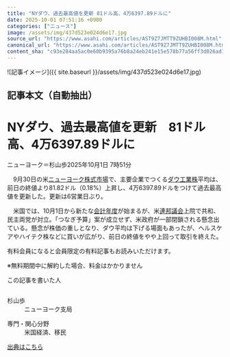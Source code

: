 ```yaml
---
title: "NYダウ、過去最高値を更新 81ドル高、4万6397.89ドルに"
date: 2025-10-01 07:51:16 +0900
categories: ["ニュース"]
image: /assets/img/437d523e024d6e17.jpg
source_url: "https://www.asahi.com/articles/AST9Z7JMTT9ZUHBI008M.html"
canonical_url: "https://www.asahi.com/articles/AST9Z7JMTT9ZUHBI008M.html"
content_sha: "c93e284aa5ac0e60b9395a76b8a24eb241e15e578b77a56ff3d026ad1b2ca239"
---
```


![記事イメージ]({{ site.baseurl }}/assets/img/437d523e024d6e17.jpg)

## 記事本文（自動抽出）
<div><main role="main" id="main"><p></p><div class="y_Qv3"><h1>NYダウ、過去最高値を更新　81ドル高、4万6397.89ドルに</h1><p class="mhPng"><span class="H8KYB">ニューヨーク＝杉山歩</span><span class="UDj4P"><time datetime="2025-09-30T22:51:16.000Z">2025年10月1日 7時51分</time></span></p></div><p id="gsm_above_SnsUtilityArea"></p><p x-component-name="CommentHeadline" x-component-data='{"commentCount":0,"commentators":[],"mode":"pc"}'></p><div class="nfyQp"><p>　9月30日の米<a href="//www.asahi.com/topics/word/%E3%83%8B%E3%83%A5%E3%83%BC%E3%83%A8%E3%83%BC%E3%82%AF%E6%A0%AA%E5%BC%8F%E5%B8%82%E5%A0%B4.html" title="ニューヨーク株式市場 のトピックスを開く" class="eWgMZ">ニューヨーク株式市場</a>で、主要企業でつくる<a href="//www.asahi.com/topics/word/%E3%83%80%E3%82%A6%E5%B7%A5%E6%A5%AD%E6%A0%AA.html" title="ダウ工業株 のトピックスを開く" class="eWgMZ">ダウ工業株</a>平均は、前日の終値より81.82ドル（0.18%）上昇し、4万6397.89ドルをつけて過去最高値を更新した。更新は6営業日ぶり。</p><p>　米国では、10月1日から新たな<a href="//www.asahi.com/topics/word/%E4%BC%9A%E8%A8%88%E5%B9%B4%E5%BA%A6.html" title="会計年度 のトピックスを開く" class="eWgMZ">会計年度</a>が始まるが、米<a href="//www.asahi.com/topics/word/%E9%80%A3%E9%82%A6%E8%AD%B0%E4%BC%9A.html" title="連邦議会 のトピックスを開く" class="eWgMZ">連邦議会</a>上院で共和、民主両党が対立。「つなぎ予算」案が成立せず、米政府が一部閉鎖される懸念出ている。懸念が株価の重しとなり、ダウ平均は下げる場面もあったが、ヘルスケアやハイテク株などに買いが広がり、前日の終値をやや上回って取引を終えた。</p><p id="_gtm_LastLine"></p></div><p></p><div class="NbZMW"><div class="PxAm1"><p>有料会員になると会員限定の<span>有料記事もお読みいただけます。</span></p></div><p class="eQShK">※無料期間中に解約した場合、料金はかかりません</p></div><div x-component-name="WriterProfile" x-component-data='{"writerProfile":{"writerProfileList":[{"name":"杉山歩","code":"e5828f1d5b5a116d8a51df84238e7077ee904a3a8fd34df9df872e9d964a1496","department":"ニューヨーク支局","role":"","specialtyAndInterest":"米国経済、移民","isFollowed":false,"introduction":"静岡県出身。2017年に入社し、熊本、新潟、東京経済部で勤務しました。経済部では、総務省・通信、電機、金融業界を担当。25年春から、ニューヨーク支局で主に米国の経済を取材しています。","iconImageUrl":"https://profile-image.kraken.asahi.com/e5828f1d5b5a116d8a51df84238e7077ee904a3a8fd34df9df872e9d964a1496","canSendFanLetter":true}],"isWriterFollowAvailableMember":false},"isFreeArea":true}'><div id="writerProfile" class="yT62y"><p class="FPrYd">この記事を書いた人</p><div class="jdPPS"><div class="zRkIz"><a href="/reporter-bio/e5828f1d5b5a116d8a51df84238e7077ee904a3a8fd34df9df872e9d964a1496?iref=article_reporter_profile" class="CES5K"></a><div class="iKuvI"><figure class="BKNFc"><img src="https://profile-image.kraken.asahi.com/e5828f1d5b5a116d8a51df84238e7077ee904a3a8fd34df9df872e9d964a1496" alt></figure><dl class="WptL0"><dt>杉山歩</dt><dd>ニューヨーク支局</dd></dl></div><dl class="PXedm"><dt>専門・関心分野</dt><dd>米国経済、移民</dd></dl></div></div></div></div><p x-component-name="ArticleCommentList" x-component-data='{"commentCount":0,"commentList":[],"shareUrlBase":"https://www.asahi.com/articles/AST9Z7JMTT9ZUHBI008M.html","articleId":"AST9Z7JMTT9ZUHBI008M","commentIdParam":"","equalCommentIdIndex":-1,"isAuthorized":true,"isFreePlan":false,"isPaidMember":false,"isPresent":false,"isHazard":false,"freeUrlBase":"//www.asahi.com","digitalUrlBase":"//digital.asahi.com"}'></p></main></div>

[出典はこちら](https://www.asahi.com/articles/AST9Z7JMTT9ZUHBI008M.html)
